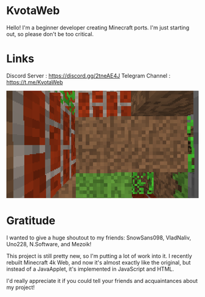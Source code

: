 # KvotaWeb
Hello! I'm a beginner developer creating Minecraft ports. I'm just starting out, so please don't be too critical.

# Links
Discord Server : https://discord.gg/2tneAE4J
Telegram Channel : https://t.me/KvotaWeb


![h12mgp8oidpc1](https://github.com/Artik9nx/KvotaWeb/blob/main/Res/Screenshot.png)


# Gratitude

I wanted to give a huge shoutout to my friends: SnowSans098, VladNaliv, Uno228, N.Software, and Mezoik!


This project is still pretty new, so I'm putting a lot of work into it. I recently rebuilt Minecraft 4k Web, and now it's almost exactly like the original, but instead of a JavaApplet, it's implemented in JavaScript and HTML.


I'd really appreciate it if you could tell your friends and acquaintances about my project!

